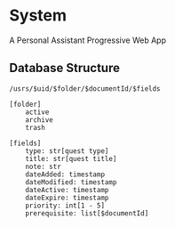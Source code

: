 # System

A Personal Assistant Progressive Web App

## Database Structure

```
/usrs/$uid/$folder/$documentId/$fields

[folder]
    active
    archive
    trash

[fields]
    type: str[quest type]
    title: str[quest title]
    note: str
    dateAdded: timestamp
    dateModified: timestamp
    dateActive: timestamp
    dateExpire: timestamp
    priority: int[1 - 5]
    prerequisite: list[$documentId]
```
